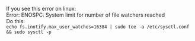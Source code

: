 If you see this error on linux:<br>
Error: ENOSPC: System limit for number of file watchers reached <br>
Do this:<br>
`echo fs.inotify.max_user_watches=16384 | sudo tee -a /etc/sysctl.conf && sudo sysctl -p`
